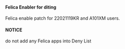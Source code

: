 #### Felica Enabler for diting
Felica enable patch for 22021119KR and A101XM users.

#### NOTICE

do not add  any Felica apps into Deny List
